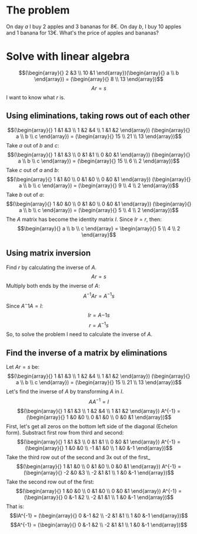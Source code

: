 # The problem
On day *a* I buy 2 apples and 3 bananas for 8€. On day *b*, I buy 10 apples and 1 banana for 13€. What's the price of apples and bananas?

# Solve with linear algebra
$$(\begin{array}{} 2 &3 \\ 10 &1 \end{array})(\begin{array}{} a \\ b \end{array}) = (\begin{array}{} 8 \\ 13 \end{array})$$
$$Ar = s$$
I want to know what $r$ is.
## Using eliminations, taking rows out of each other
$$(\begin{array}{} 1 &1 &3 \\ 1 &2 &4 \\ 1 &1 &2 \end{array}) (\begin{array}{} a \\ b \\ c \end{array}) = (\begin{array}{} 15 \\ 21 \\ 13 \end{array})$$
Take $a$ out of $b$ and $c$:
$$(\begin{array}{} 1 &1 &3 \\ 0 &1 &1 \\ 0 &0 &1 \end{array}) (\begin{array}{} a \\ b \\ c \end{array}) = (\begin{array}{} 15 \\ 6 \\ 2 \end{array})$$
Take $c$ out of $a$ and $b$:
$$(\begin{array}{} 1 &1 &0 \\ 0 &1 &0 \\ 0 &0 &1 \end{array}) (\begin{array}{} a \\ b \\ c \end{array}) = (\begin{array}{} 9 \\ 4 \\ 2 \end{array})$$
Take $b$ out of $a$:
$$(\begin{array}{} 1 &0 &0 \\ 0 &1 &0 \\ 0 &0 &1 \end{array}) (\begin{array}{} a \\ b \\ c \end{array}) = (\begin{array}{} 5 \\ 4 \\ 2 \end{array})$$
The $A$ matrix has become the identity matrix $I$. Since $Ir = r$, then:
$$\begin{array}{} a \\ b \\ c \end{array} = \begin{array}{} 5 \\ 4 \\ 2 \end{array}$$
## Using matrix inversion

Find $r$ by calculating the inverse of $A$.
$$Ar = s$$
Multiply both ends by the inverse of $A$:
$$A^{-1}Ar = A^{-1}s$$
Since $A{^-1}A = I$:
$$Ir = A{-1}s$$
$$r = A^{-1}s$$
So, to solve the problem I need to calculate the inverse of $A$.

## Find the inverse of a matrix by eliminations
Let $Ar = s$ be:
$$(\begin{array}{} 1 &1 &3 \\ 1 &2 &4 \\ 1 &1 &2 \end{array}) (\begin{array}{} a \\ b \\ c \end{array}) = (\begin{array}{} 15 \\ 21 \\ 13 \end{array})$$
Let's find the inverse of $A$ by transforming $A$ in $I$.
$$AA^{-1} = I$$
$$(\begin{array}{} 1 &1 &3 \\ 1 &2 &4 \\ 1 &1 &2 \end{array}) A^{-1} = (\begin{array}{} 1 &0 &0 \\ 0 &1 &0 \\ 0 &0 &1 \end{array})$$
First, let's get all zeros on the bottom left side of the diagonal (Echelon form).
Substract first row from third and second:
$$(\begin{array}{} 1 &1 &3 \\ 0 &1 &1 \\ 0 &0 &1 \end{array}) A^{-1} = (\begin{array}{} 1 &0 &0 \\ -1 &1 &0 \\ 1 &0 &-1 \end{array})$$
Take the third row out of the second and 3x out of the first_
$$(\begin{array}{} 1 &1 &0 \\ 0 &1 &0 \\ 0 &0 &1 \end{array}) A^{-1} = (\begin{array}{} -2 &0 &3 \\ -2 &1 &1 \\ 1 &0 &-1 \end{array})$$
Take the second row out of the first:
$$(\begin{array}{} 1 &0 &0 \\ 0 &1 &0 \\ 0 &0 &1 \end{array}) A^{-1} = (\begin{array}{} 0 &-1 &2 \\ -2 &1 &1 \\ 1 &0 &-1 \end{array})$$
That is:
$$IA^{-1} = (\begin{array}{} 0 &-1 &2 \\ -2 &1 &1 \\ 1 &0 &-1 \end{array})$$
$$A^{-1} = (\begin{array}{} 0 &-1 &2 \\ -2 &1 &1 \\ 1 &0 &-1 \end{array})$$

